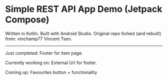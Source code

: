 # Simple REST API App Demo (Jetpack Compose)

Written in Kotlin. Built with Android Studio. 
Original repo forked (and rebuilt) from: vinchamp77 Vincent Tsen.  
  
  -------------------
  Just completed:
  Footer for item page.
  
  Currently working on:
  External Url for footer.
  
  Coming up:
  Favourites button + functionality
